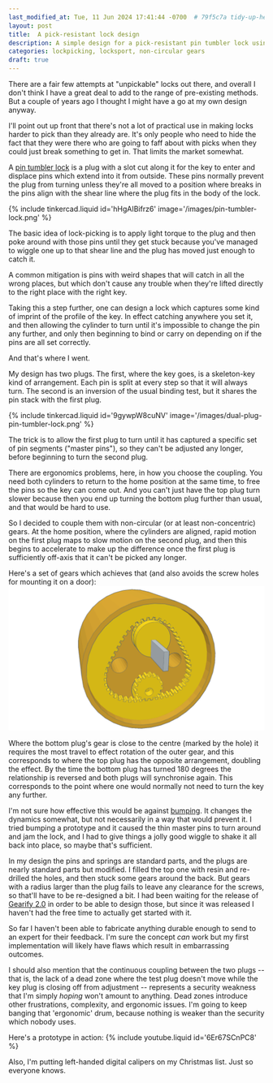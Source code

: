 ```yaml
---
last_modified_at: Tue, 11 Jun 2024 17:41:44 -0700  # 79f5c7a tidy-up-headers-add-descriptions
layout: post
title:  A pick-resistant lock design
description: A simple design for a pick-resistant pin tumbler lock using non-circular gears.
categories: lockpicking, locksport, non-circular gears
draft: true
---
```

There are a fair few attempts at "unpickable" locks out there, and overall I
don't think I have a great deal to add to the range of pre-existing methods.
But a couple of years ago I thought I might have a go at my own design anyway.

I'll point out up front that there's not a lot of practical use in making locks
harder to pick than they already are.  It's only people who need to hide the
fact that they were there who are going to faff about with picks when they
could just break something to get in.  That limits the market somewhat.

A [pin tumbler lock][] is a plug with a slot cut along it for the key to enter
and displace pins which extend into it from outside.  These pins normally
prevent the plug from turning unless they're all moved to a position where
breaks in the pins align with the shear line where the plug fits in the body of
the lock.

{% include tinkercad.liquid id='hHgAIBifrz6' image='/images/pin-tumbler-lock.png' %}

The basic idea of lock-picking is to apply light torque to the plug and then
poke around with those pins until they get stuck because you've managed to
wiggle one up to that shear line and the plug has moved just enough to catch
it.

A common mitigation is pins with weird shapes that will catch in all the wrong
places, but which don't cause any trouble when they're lifted directly to the
right place with the right key.

Taking this a step further, one can design a lock which captures some kind of
imprint of the profile of the key.  In effect catching anywhere you set it, and
then allowing the cylinder to turn until it's impossible to change the pin any
further, and only then beginning to bind or carry on depending on if the pins
are all set correctly.

And that's where I went.

My design has two plugs.  The first, where the key goes, is a skeleton-key kind
of arrangement.  Each pin is split at every step so that it will always turn.
The second is an inversion of the usual binding test, but it shares the pin
stack with the first plug.

{% include tinkercad.liquid id='9gywpW8cuNV' image='/images/dual-plug-pin-tumbler-lock.png' %}

The trick is to allow the first plug to turn until it has captured a specific
set of pin segments ("master pins"), so they can't be adjusted any longer,
before beginning to turn the second plug.

There are ergonomics problems, here, in how you choose the coupling.  You need
both cylinders to return to the home position at the same time, to free the
pins so the key can come out.  And you can't just have the top plug turn slower
because then you end up turning the bottom plug further than usual, and that
would be hard to use.

So I decided to couple them with non-circular (or at least non-concentric)
gears.  At the home position, where the cylinders are aligned, rapid motion on
the first plug maps to slow motion on the second plug, and then this begins to
accelerate to make up the difference once the first plug is sufficiently
off-axis that it can't be picked any longer.

Here's a set of gears which achieves that (and also avoids the screw holes for
mounting it on a door):
![rear view](/images/dual-plug-pin-tumbler-lock-gears.png)

Where the bottom plug's gear is close to the centre (marked by the hole) it
requires the most travel to effect rotation of the outer gear, and this
corresponds to where the top plug has the opposite arrangement, doubling the
effect.  By the time the bottom plug has turned 180 degrees the relationship is
reversed and both plugs will synchronise again.  This corresponds to the point
where one would normally not need to turn the key any further.

I'm not sure how effective this would be against [bumping][].  It changes the
dynamics somewhat, but not necessarily in a way that would prevent it.  I tried
bumping a prototype and it caused the thin master pins to turn around and jam
the lock, and I had to give things a jolly good wiggle to shake it all back
into place, so maybe that's sufficient.

In my design the pins and springs are standard parts, and the plugs are nearly
standard parts but modified.  I filled the top one with resin and re-drilled
the holes, and then stuck some gears around the back.  But gears with a radius
larger than the plug fails to leave any clearance for the screws, so that'll
have to be re-designed a bit.  I had been waiting for the release of [Gearify
2.0][] in order to be able to design those, but since it was released I haven't
had the free time to actually get started with it.

So far I haven't been able to fabricate anything durable enough to send to an
expert for their feedback.  I'm sure the concept _can_ work but my first
implementation will likely have flaws which result in embarrassing outcomes.

I should also mention that the continuous coupling between the two plugs --
that is, the lack of a dead zone where the test plug doesn't move while the key
plug is closing off from adjustment -- represents a security weakness that I'm
simply _hoping_ won't amount to anything.  Dead zones introduce other
frustrations, complexity, and ergonomic issues.  I'm going to keep banging that
'ergonomic' drum, because nothing is weaker than the security which nobody
uses.

Here's a prototype in action:
{% include youtube.liquid id='6Er67SCnPC8' %}

Also, I'm putting left-handed digital calipers on my Christmas list.  Just so
everyone knows.

[pin tumbler lock]: <https://en.wikipedia.org/wiki/Pin_tumbler_lock#Cylinder_locks>
[bumping]: <https://en.wikipedia.org/wiki/Lock_bumping>
[Gearify 2.0]: <https://www.gearify.io/>

[Tinkercad design]: <https://www.tinkercad.com/things/9gywpW8cuNV-unpickable-lock>
